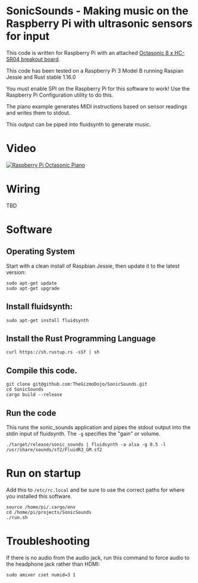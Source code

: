 # SonicSounds - Making music on the Raspberry Pi with ultrasonic sensors for input

This code is written for Raspberry Pi with an attached <a href="https://www.tindie.com/products/andygrove73/octasonic-8-x-hc-sr04-ultrasonic-breakout-board/">Octasonic 8 x HC-SR04 breakout board</a>. 

This code has been tested on a Raspberry Pi 3 Model B running Raspian Jessie and Rust stable 1.16.0

You must enable SPI on the Raspberry Pi for this software to work! Use the Raspberry Pi Configuration utility to do this.

The piano example generates MIDI instructions based on sensor readings and writes them to stdout.

This output can be piped into fluidsynth to generate music.

# Video

[![Raspberry Pi Octasonic Piano](https://img.youtube.com/vi/3iLIQvG_j-8/0.jpg)](https://www.youtube.com/watch?v=3iLIQvG_j-8)

# Wiring

TBD

# Software

## Operating System

Start with a clean install of Raspbian Jessie, then update it to the latest version:

```
sudo apt-get update
sudo apt-get upgrade
```

## Install fluidsynth:

```
sudo apt-get install fluidsynth
```

## Install the Rust Programming Language

```
curl https://sh.rustup.rs -sSf | sh
```

## Compile this code.

```
git clone git@github.com:TheGizmoDojo/SonicSounds.git
cd SonicSounds
cargo build --release 
```

## Run the code

This runs the sonic_sounds application and pipes the stdout output into the stdin input of fluidsynth. The `-g` specifies the "gain" or volume.
```
./target/release/sonic_sounds | fluidsynth -a alsa -g 0.5 -l /usr/share/sounds/sf2/FluidR3_GM.sf2
```

# Run on startup

Add this to `/etc/rc.local` and be sure to use the correct paths for where you installed this software.

```
source /home/pi/.cargo/env
cd /home/pi/projects/SonicSounds
./run.sh
```

# Troubleshooting

If there is no audio from the audio jack, run this command to force audio to the headphone jack rather than HDMI:

```
sudo amixer cset numid=3 1
```
